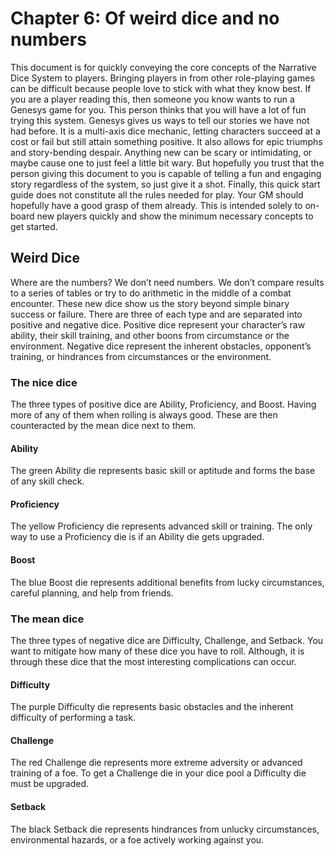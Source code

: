 # Chapter 6: Of weird dice and no numbers

This document is for quickly conveying the core concepts of the Narrative Dice System to players. Bringing players in from other role-playing games can be difficult because people love to stick with what they know best. If you are a player reading this, then someone you know wants to run a Genesys game for you. This person thinks that you will have a lot of fun trying this system. Genesys gives us ways to tell our stories we have not had before. It is a multi-axis dice mechanic, letting characters succeed at a cost or fail but still attain something positive. It also allows for epic triumphs and story-bending despair. Anything new can be scary or intimidating, or maybe cause one to just feel a little bit wary. But hopefully you trust that the person giving this document to you is capable of telling a fun and engaging story regardless of the system, so just give it a shot. Finally, this quick start guide does not constitute all the rules needed for play. Your GM should hopefully have a good grasp of them already. This is intended solely to on-board new players quickly and show the minimum necessary concepts to get started.

## Weird Dice

Where are the numbers? We don’t need numbers. We don’t compare results to a series of tables or try to do arithmetic in the middle of a combat encounter. These new dice show us the story beyond simple binary success or failure. There are three of each type and are separated into positive and negative dice. Positive dice represent your character’s raw ability, their skill training, and other boons from circumstance or the environment. Negative dice represent the inherent obstacles, opponent’s training, or hindrances from circumstances or the environment.

### The nice dice

The three types of positive dice are Ability, Proficiency, and Boost. Having more of any of them when rolling is always good. These are then counteracted by the mean dice next to them.

#### Ability

The green Ability die represents basic skill or aptitude and forms the base of any skill check.

#### Proficiency

The yellow Proficiency die represents advanced skill or training. The only way to use a Proficiency die is if an Ability die gets upgraded.

#### Boost

The blue Boost die represents additional benefits from lucky circumstances, careful planning, and help from friends.

### The mean dice

The three types of negative dice are Difficulty, Challenge, and Setback. You want to mitigate how many of these dice you have to roll. Although, it is through these dice that the most interesting complications can occur.

#### Difficulty

The purple Difficulty die represents basic obstacles and the inherent difficulty of performing a task.

#### Challenge

The red Challenge die represents more extreme adversity or advanced training of a foe. To get a Challenge die in your dice pool a Difficulty die must be upgraded.

#### Setback

The black Setback die represents hindrances from unlucky circumstances, environmental hazards, or a foe actively working against you.
